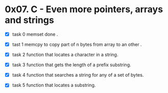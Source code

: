 # 0x07. C - Even more pointers, arrays and strings


- [x] task 0 memset done .
- [x] tast 1 memcpy to copy part of n bytes from array to an other .
- [x] task 2 function that locates a character in a string.
- [x] task 3 function that gets the length of a prefix substring.
- [x] task 4 function that searches a string for any of a set of bytes.
- [x] task 5 function that locates a substring.


